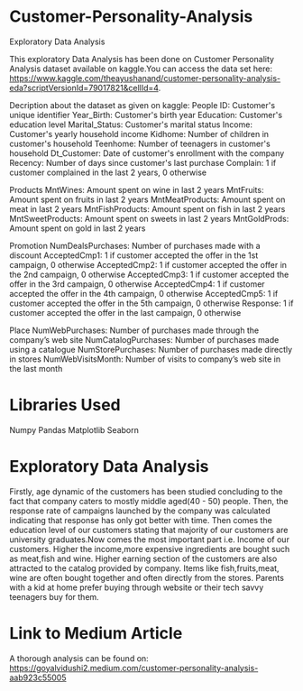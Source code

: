 # Customer-Personality-Analysis
Exploratory Data Analysis

This exploratory Data Analysis has been done on Customer Personality Analysis dataset available on kaggle.You can access the data set here: https://www.kaggle.com/theayushanand/customer-personality-analysis-eda?scriptVersionId=79017821&cellId=4.

Decription about the dataset as given on kaggle:
People
ID: Customer's unique identifier
Year_Birth: Customer's birth year
Education: Customer's education level
Marital_Status: Customer's marital status
Income: Customer's yearly household income
Kidhome: Number of children in customer's household
Teenhome: Number of teenagers in customer's household
Dt_Customer: Date of customer's enrollment with the company
Recency: Number of days since customer's last purchase
Complain: 1 if customer complained in the last 2 years, 0 otherwise

Products
MntWines: Amount spent on wine in last 2 years
MntFruits: Amount spent on fruits in last 2 years
MntMeatProducts: Amount spent on meat in last 2 years
MntFishProducts: Amount spent on fish in last 2 years
MntSweetProducts: Amount spent on sweets in last 2 years
MntGoldProds: Amount spent on gold in last 2 years

Promotion
NumDealsPurchases: Number of purchases made with a discount
AcceptedCmp1: 1 if customer accepted the offer in the 1st campaign, 0 otherwise
AcceptedCmp2: 1 if customer accepted the offer in the 2nd campaign, 0 otherwise
AcceptedCmp3: 1 if customer accepted the offer in the 3rd campaign, 0 otherwise
AcceptedCmp4: 1 if customer accepted the offer in the 4th campaign, 0 otherwise
AcceptedCmp5: 1 if customer accepted the offer in the 5th campaign, 0 otherwise
Response: 1 if customer accepted the offer in the last campaign, 0 otherwise

Place
NumWebPurchases: Number of purchases made through the company’s web site
NumCatalogPurchases: Number of purchases made using a catalogue
NumStorePurchases: Number of purchases made directly in stores
NumWebVisitsMonth: Number of visits to company’s web site in the last month

# Libraries Used
Numpy
Pandas
Matplotlib
Seaborn

# Exploratory Data Analysis
Firstly, age dynamic of the customers has been studied concluding to the fact that company caters to mostly middle aged(40 - 50) people. Then, the response rate of campaigns launched by the company was calculated indicating that response has only got better with time. Then comes the education level of our customers stating that majority of our customers are university graduates.Now comes the most important part i.e. Income of our customers. Higher the income,more expensive ingredients are bought such as meat,fish and wine. Higher earning section of the customers are also attracted to the catalog provided by company. Items like fish,fruits,meat, wine are often bought together and often directly from the stores.
Parents with a kid at home prefer buying through website or their tech savvy teenagers buy for them.

# Link to Medium Article
A thorough analysis can be found on:
https://goyalvidushi2.medium.com/customer-personality-analysis-aab923c55005
